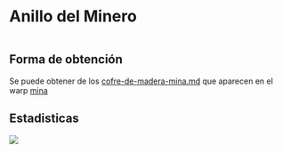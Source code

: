 # Anillo del Minero

<figure><img src="../../../../.gitbook/assets/Diseño sin título (3).png" alt=""><figcaption></figcaption></figure>

## Forma de obtención

Se puede obtener de los [cofre-de-madera-mina.md](../../../extras/loot/cofres/cofre-de-madera-mina.md "mention") que aparecen en el warp [mina](../../../locaciones/mina/ "mention")

## Estadisticas

![](../../../../.gitbook/assets/image.png)
